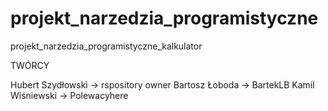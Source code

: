 # projekt_narzedzia_programistyczne
projekt_narzedzia_programistyczne_kalkulator


TWÓRCY

Hubert Szydłowski -> rspository owner
Bartosz Łoboda -> BartekLB
Kamil Wiśniewski -> Polewacyhere
